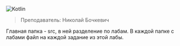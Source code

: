 ![Kotlin](https://img.shields.io/badge/kotlin-%237F52FF.svg?style=for-the-badge&logo=kotlin&logoColor=white)

> Преподаватель: Николай Бочкевич

Главная папка - src, в ней разделение по лабам. В каждой папке с лабами файл на каждой задание из этой лабы.
